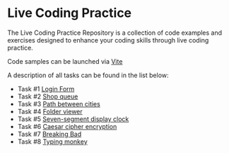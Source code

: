 # Live Coding Practice

The Live Coding Practice Repository is a collection of code examples and exercises designed to enhance your coding skills through live coding practice.

Code samples can be launched via [Vite](https://vitejs.dev/guide/)

A description of all tasks can be found in the list below:

- Task #1 [Login Form](Task1.md)
- Task #2 [Shop queue](Task2.md)
- Task #3 [Path between cities](Task3.md)
- Task #4 [Folder viewer](Task4.md)
- Task #5 [Seven-segment display clock](Task5.md)
- Task #6 [Caesar cipher encryption](Task6.md)
- Task #7 [Breaking Bad](Task7.md)
- Task #8 [Typing monkey](Task8.md)
